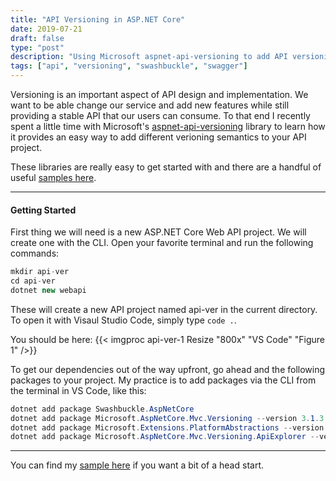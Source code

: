 ```yaml
---
title: "API Versioning in ASP.NET Core"
date: 2019-07-21
draft: false
type: "post"
description: "Using Microsoft aspnet-api-versioning to add API versioning semantics to your ASP.NET Core API"
tags: ["api", "versioning", "swashbuckle", "swagger"]
---
```


Versioning is an important aspect of API design and implementation. We want to be able change our service and add new features while still providing a stable API that our users can consume. To that end I recently spent a little time with Microsoft's [aspnet-api-versioning](https://github.com/microsoft/aspnet-api-versioning) library to learn how it provides an easy way to add different verioning semantics to your API project.

These libraries are really easy to get started with and there are a handful of useful [samples here](https://github.com/microsoft/aspnet-api-versioning/tree/master/samples).

---

#### Getting Started

First thing we will need is a new ASP.NET Core Web API project. We will create one with the CLI. Open your favorite terminal and run the following commands:

```csharp
mkdir api-ver
cd api-ver
dotnet new webapi
```

These will create a new API project named api-ver in the current directory. To open it with Visaul Studio Code, simply type `code .`.

You should be here:
{{< imgproc api-ver-1 Resize "800x" "VS Code" "Figure 1" />}}

To get our dependencies out of the way upfront, go ahead and the following packages to your project. My practice is to add packages via the CLI from the terminal in VS Code, like this:

```csharp
dotnet add package Swashbuckle.AspNetCore
dotnet add package Microsoft.AspNetCore.Mvc.Versioning --version 3.1.3
dotnet add package Microsoft.Extensions.PlatformAbstractions --version 1.1.0
dotnet add package Microsoft.AspNetCore.Mvc.Versioning.ApiExplorer --version 3.2.0
```

---

You can find my [sample here](https://github.com/tsadams1973/dotnet-core/tree/master/api-ver) if you want a bit of a head start.
